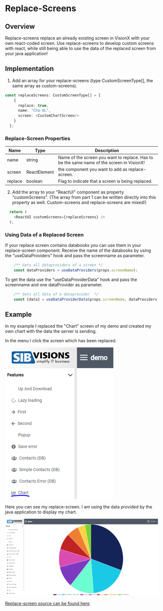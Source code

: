# Replace-Screens

## Overview
Replace-screens replace an already existing screen in VisionX with your own react-coded screen.
Use replace-screens to develop custom screens with react, while still being able to use the data of the replaced screen from your java application!

## Implementation
1. Add an array for your replace-screens (type CustomScreenType[], the same array as custom-screens).

```typescript
const replaceScreens: CustomScreenType[] = [
    {
      replace: true,
      name: "Cha-OL", 
      screen: <CustomChartScreen/>
    }
  ];
```
### Replace-Screen Properties
Name | Type | Description
--- | --- | --- |
name | string | Name of the screen you want to replace. Has to be the same name of the screen in VisionX!
screen | ReactElement | the component you want to add as replace-screen.
replace | boolean | Flag to indicate that a screen is being replaced.

2. Add the array to your "ReactUI" component as property "customScreens". (The array from part 1 can be written directly into this property as well. Custom-screens and replace-screens are mixed!) 

```typescript
  return (
    <ReactUI customScreens={replaceScreens} />
  );
```

### Using Data of a Replaced Screen
If your replace screen contains databooks you can use them in your replace-screen component.
Receive the name of the databooks by using the "useDataProviders" hook and pass the screenname as parameter.
```typescript
    /** Gets all dataproviders of a screen */
    const dataProviders = useDataProviders(props.screenName);
```
To get the data use the "useDataProviderData" hook and pass the screenname and one dataProvider as parameter.
```typescript
    /** Gets all data of a dataprovider  */
    const [data] = useDataProviderData(props.screenName, dataProviders[0]);
```

## Example
In my example I replaced the "Chart" screen of my demo and created my own chart with the data the server is sending.

In the menu I click the screen which has been replaced.

![replace-screen-menu](../readme-images/rs-menu.png)

Here you can see my replace-screen. I am using the data provided by the java application to display my chart.

![replace-screen-example](../readme-images/rs-example.PNG)

[Replace-screen source can be found here](../../features/CustomChartScreen).